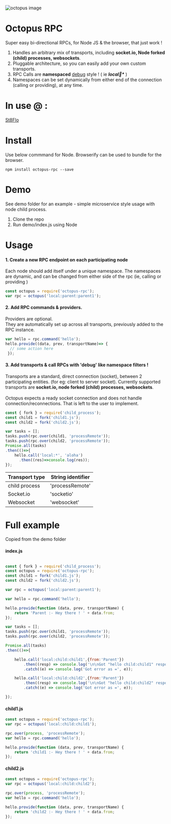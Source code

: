 ![octopus image][logo]

[logo]:https://upload.wikimedia.org/wikipedia/commons/thumb/0/01/Phantom_Open_Emoji_1f419.svg/240px-Phantom_Open_Emoji_1f419.svg.png

# Octopus RPC
Super easy bi-directional RPCs, for Node JS & the browser, that just work !
1. Handles an arbitrary mix of transports, including <b>socket.io, Node forked (child) processes, websockets</b>.
2. Pluggable architecture, so you can easily add your own custom transports.
3. RPC Calls are **namespaced** [debug](https://github.com/visionmedia/debug) style ! ( ie <b><i>local:child:*</i></b> )
4. Namespaces can be set dynamically from either end of the connection (calling or providing), at any time.

# In use @ :
[St8Flo](http://www.st8flo.com)

# Install
Use below commmand for Node. Browserify can be used to bundle for the browser.
```
npm install octopus-rpc --save
```


# Demo
See demo folder for an example - simple microservice style usage with node child process.

1. Clone the repo
2. Run demo/index.js using Node

# Usage
#### 1. Create a new RPC endpoint on each participating node
Each node should add itself under a unique namespace. The namespaces are dynamic, and can be changed from either side of the rpc (ie, calling or providing )
```javascript
const octopus = require('octopus-rpc');
var rpc = octopus('local:parent:parent1');
```



#### 2. Add RPC commands & providers.
Providers are optional.
<br>They are automatically set up across all transports, previously added to the RPC instance.
```javascript
var hello = rpc.command('hello');
hello.provide((data, prev, transportName)=> {
  // some action here
 });
```

#### 3. Add transports & call RPCs with 'debug' like namespace filters !<br>
Transports are a standard, direct connection (socket), between 2 participating entities. (for eg: client to server socket).
Currently supported transports are <b>socket.io, node forked (child) processes, websockets</b>.
<br><br>Octopus expects a ready socket connection and does not handle connection/reconnections. That is left to the user to implement.
```javascript
const { fork } = require('child_process');
const child1 = fork('child1.js');
const child2 = fork('child2.js');

var tasks = [];
tasks.push(rpc.over(child1, 'processRemote'));
tasks.push(rpc.over(child2, 'processRemote'));
Promise.all(tasks)
.then(()=>{
	hello.call('local:*', 'aloha')
	  .then((res)=>console.log(res));
});
```
Transport type | String identifier
--- | ---
child process | 'processRemote'
Socket.io | 'socketio'
Websocket | 'websocket'



# Full example
Copied from the demo folder

#### index.js
```javascript

const { fork } = require('child_process');
const octopus = require('octopus-rpc');
const child1 = fork('child1.js');
const child2 = fork('child2.js');

var rpc = octopus('local:parent:parent1');

var hello = rpc.command('hello');

hello.provide(function (data, prev, transportName) {
	return 'Parent :- Hey there ! ' + data.from;
});

var tasks = [];
tasks.push(rpc.over(child1, 'processRemote'));
tasks.push(rpc.over(child2, 'processRemote'));

Promise.all(tasks)
.then(()=>{

	hello.call('local:child:child1',{from:'Parent'})
		.then((resp) => console.log('\n\nGot "hello child:child1" response as :\n',JSON.stringify(rpc.parseResponses(resp),null,2)))
		.catch((e) => console.log('Got error as =', e));

	hello.call('local:child:child2',{from:'Parent'})
		.then((resp) => console.log('\n\nGot "hello child:child2" response as :\n',JSON.stringify(rpc.parseResponses(resp),null,2)))
		.catch((e) => console.log('Got error as =', e));

});

```
#### child1.js
```javascript
const octopus = require('octopus-rpc');
var rpc = octopus('local:child:child1');

rpc.over(process, 'processRemote');
var hello = rpc.command('hello');

hello.provide(function (data, prev, transportName) {
	return 'child1 :- Hey there ! ' + data.from;
});
```
#### child2.js
```javascript
const octopus = require('octopus-rpc');
var rpc = octopus('local:child:child2');

rpc.over(process, 'processRemote');
var hello = rpc.command('hello');

hello.provide(function (data, prev, transportName) {
	return 'child2 :- Hey there ! ' + data.from;
});
```
